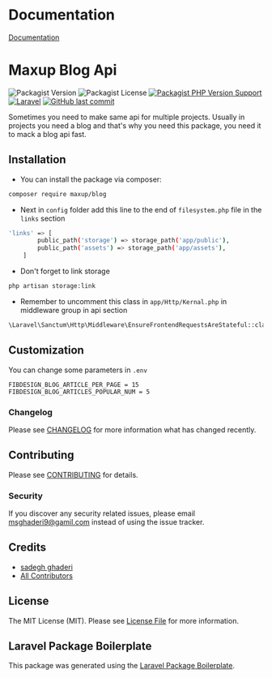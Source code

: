 # Documentation

[Documentation](https://blog.fibdesign.ir/)

# Maxup Blog Api

![Packagist Version](https://img.shields.io/packagist/v/maxup/blog)
![Packagist License](https://img.shields.io/packagist/l/maxup/blog)
[![Packagist PHP Version Support](https://img.shields.io/packagist/php-v/maxup/blog)](https://www.php.net/)
[![Laravel](https://img.shields.io/badge/laravel-8.x-red)](https://laravel.com/)
[![GitHub last commit](https://img.shields.io/github/last-commit/fibdesign/blog)](https://github.com/fibdesign/blog)

Sometimes you need to make same api for multiple projects. Usually in projects you need a blog and that's why you need this package, you need it to mack a blog api fast.

## Installation

- You can install the package via composer:

```bash
composer require maxup/blog
```

- Next in `config` folder add this line to the end of `filesystem.php` file in the `links` section

```bash
'links' => [
        public_path('storage') => storage_path('app/public'),
        public_path('assets') => storage_path('app/assets'),
    ]
```

- Don't forget to link storage
```bash
php artisan storage:link
```

- Remember to uncomment this class in `app/Http/Kernal.php` in middleware group in api section
```bash
\Laravel\Sanctum\Http\Middleware\EnsureFrontendRequestsAreStateful::class
```

## Customization

You can change some parameters in `.env`

```dotenv
FIBDESIGN_BLOG_ARTICLE_PER_PAGE = 15
FIBDESIGN_BLOG_ARTICLES_POPULAR_NUM = 5
```

### Changelog

Please see [CHANGELOG](CHANGELOG.md) for more information what has changed recently.

## Contributing

Please see [CONTRIBUTING](CONTRIBUTING.md) for details.

### Security

If you discover any security related issues, please email msghaderi9@gamil.com instead of using the issue tracker.

## Credits

-   [sadegh ghaderi](https://github.com/msghaderi77)
-   [All Contributors](../../contributors)

## License

The MIT License (MIT). Please see [License File](LICENSE.md) for more information.

## Laravel Package Boilerplate

This package was generated using the [Laravel Package Boilerplate](https://laravelpackageboilerplate.com).
